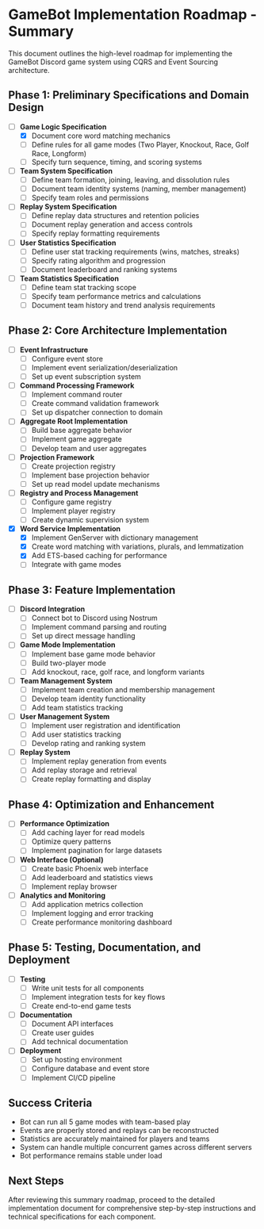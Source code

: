 # GameBot Implementation Roadmap - Summary

This document outlines the high-level roadmap for implementing the GameBot Discord game system using CQRS and Event Sourcing architecture.

## Phase 1: Preliminary Specifications and Domain Design

- [ ] **Game Logic Specification**
  - [x] Document core word matching mechanics
  - [ ] Define rules for all game modes (Two Player, Knockout, Race, Golf Race, Longform)
  - [ ] Specify turn sequence, timing, and scoring systems

- [ ] **Team System Specification**
  - [ ] Define team formation, joining, leaving, and dissolution rules
  - [ ] Document team identity systems (naming, member management)
  - [ ] Specify team roles and permissions

- [ ] **Replay System Specification**
  - [ ] Define replay data structures and retention policies
  - [ ] Document replay generation and access controls
  - [ ] Specify replay formatting requirements

- [ ] **User Statistics Specification**
  - [ ] Define user stat tracking requirements (wins, matches, streaks)
  - [ ] Specify rating algorithm and progression
  - [ ] Document leaderboard and ranking systems

- [ ] **Team Statistics Specification**
  - [ ] Define team stat tracking scope
  - [ ] Specify team performance metrics and calculations
  - [ ] Document team history and trend analysis requirements

## Phase 2: Core Architecture Implementation

- [ ] **Event Infrastructure**
  - [ ] Configure event store
  - [ ] Implement event serialization/deserialization
  - [ ] Set up event subscription system

- [ ] **Command Processing Framework**
  - [ ] Implement command router
  - [ ] Create command validation framework
  - [ ] Set up dispatcher connection to domain

- [ ] **Aggregate Root Implementation**
  - [ ] Build base aggregate behavior
  - [ ] Implement game aggregate
  - [ ] Develop team and user aggregates

- [ ] **Projection Framework**
  - [ ] Create projection registry
  - [ ] Implement base projection behavior
  - [ ] Set up read model update mechanisms

- [ ] **Registry and Process Management**
  - [ ] Configure game registry
  - [ ] Implement player registry
  - [ ] Create dynamic supervision system

- [x] **Word Service Implementation**
  - [x] Implement GenServer with dictionary management
  - [x] Create word matching with variations, plurals, and lemmatization 
  - [x] Add ETS-based caching for performance
  - [ ] Integrate with game modes

## Phase 3: Feature Implementation

- [ ] **Discord Integration**
  - [ ] Connect bot to Discord using Nostrum
  - [ ] Implement command parsing and routing
  - [ ] Set up direct message handling

- [ ] **Game Mode Implementation**
  - [ ] Implement base game mode behavior
  - [ ] Build two-player mode
  - [ ] Add knockout, race, golf race, and longform variants

- [ ] **Team Management System**
  - [ ] Implement team creation and membership management
  - [ ] Develop team identity functionality
  - [ ] Add team statistics tracking

- [ ] **User Management System**
  - [ ] Implement user registration and identification
  - [ ] Add user statistics tracking
  - [ ] Develop rating and ranking system

- [ ] **Replay System**
  - [ ] Implement replay generation from events
  - [ ] Add replay storage and retrieval
  - [ ] Create replay formatting and display

## Phase 4: Optimization and Enhancement

- [ ] **Performance Optimization**
  - [ ] Add caching layer for read models
  - [ ] Optimize query patterns
  - [ ] Implement pagination for large datasets

- [ ] **Web Interface (Optional)**
  - [ ] Create basic Phoenix web interface
  - [ ] Add leaderboard and statistics views
  - [ ] Implement replay browser

- [ ] **Analytics and Monitoring**
  - [ ] Add application metrics collection
  - [ ] Implement logging and error tracking
  - [ ] Create performance monitoring dashboard

## Phase 5: Testing, Documentation, and Deployment

- [ ] **Testing**
  - [ ] Write unit tests for all components
  - [ ] Implement integration tests for key flows
  - [ ] Create end-to-end game tests

- [ ] **Documentation**
  - [ ] Document API interfaces
  - [ ] Create user guides
  - [ ] Add technical documentation

- [ ] **Deployment**
  - [ ] Set up hosting environment
  - [ ] Configure database and event store
  - [ ] Implement CI/CD pipeline

## Success Criteria

- Bot can run all 5 game modes with team-based play
- Events are properly stored and replays can be reconstructed
- Statistics are accurately maintained for players and teams
- System can handle multiple concurrent games across different servers
- Bot performance remains stable under load

## Next Steps

After reviewing this summary roadmap, proceed to the detailed implementation document for comprehensive step-by-step instructions and technical specifications for each component. 